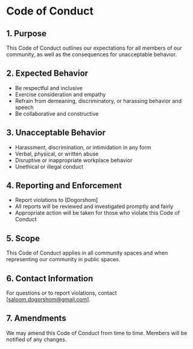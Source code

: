 # Code of Conduct

## 1. Purpose

This Code of Conduct outlines our expectations for all members of our community, as well as the consequences for unacceptable behavior.

## 2. Expected Behavior

- Be respectful and inclusive
- Exercise consideration and empathy
- Refrain from demeaning, discriminatory, or harassing behavior and speech
- Be collaborative and constructive

## 3. Unacceptable Behavior

- Harassment, discrimination, or intimidation in any form
- Verbal, physical, or written abuse
- Disruptive or inappropriate workplace behavior
- Unethical or illegal conduct

## 4. Reporting and Enforcement

- Report violations to [Dogorshom]
- All reports will be reviewed and investigated promptly and fairly
- Appropriate action will be taken for those who violate this Code of Conduct

## 5. Scope

This Code of Conduct applies in all community spaces and when representing our community in public spaces.

## 6. Contact Information

For questions or to report violations, contact [saloom.dogorshom@gmail.com].

## 7. Amendments

We may amend this Code of Conduct from time to time. Members will be notified of any changes.
